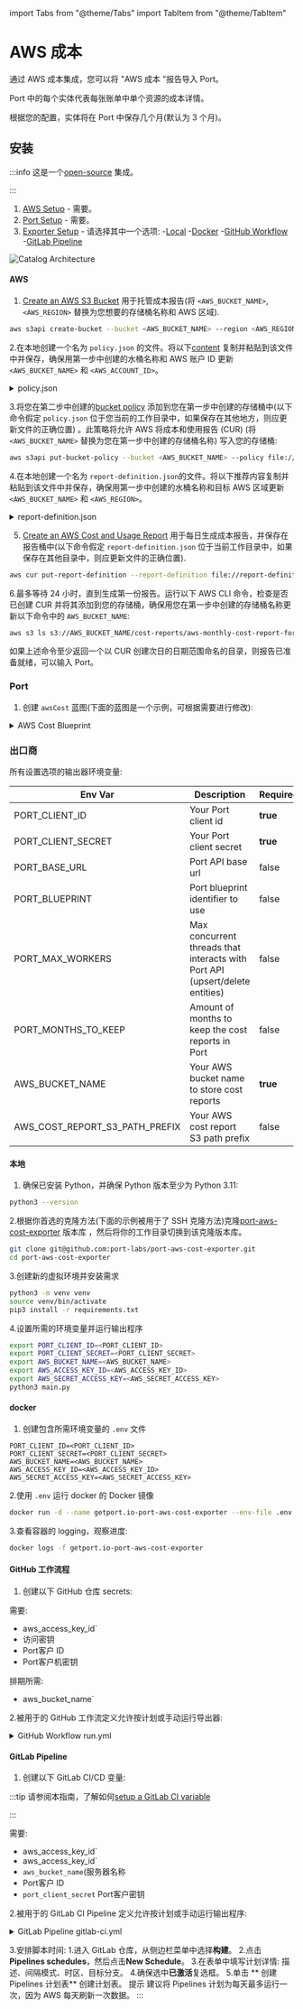 import Tabs from "@theme/Tabs"
import TabItem from "@theme/TabItem"

# AWS 成本

通过 AWS 成本集成，您可以将 "AWS 成本 "报告导入 Port。

Port 中的每个实体代表每张账单中单个资源的成本详情。

根据您的配置，实体将在 Port 中保存几个月(默认为 3 个月)。

## 安装

:::info 这是一个[open-source](https://github.com/port-labs/port-aws-cost-exporter) 集成。

:::

1. [AWS Setup](#aws) - 需要。
2. [Port Setup](#port) - 需要。
3. [Exporter Setup](#exporter) - 请选择其中一个选项: 
    -[Local](#local)
    -[Docker](#docker)
    -[GitHub Workflow](#github-workflow)
    -[GitLab Pipeline](#gitlab-pipeline)

![Catalog Architecture](/img/sync-data-to-catalog/aws_cost.png)

#### AWS

1. [Create an AWS S3 Bucket](https://docs.aws.amazon.com/AmazonS3/latest/userguide/create-bucket-overview.html) 用于托管成本报告(将 `<AWS_BUCKET_NAME>`, `<AWS_REGION>` 替换为您想要的存储桶名称和 AWS 区域).

```bash showLineNumbers
aws s3api create-bucket --bucket <AWS_BUCKET_NAME> --region <AWS_REGION>
```

2.在本地创建一个名为 `policy.json` 的文件。将以下[content](https://docs.aws.amazon.com/cur/latest/userguide/cur-s3.html) 复制并粘贴到该文件中并保存，确保用第一步中创建的水桶名称和 AWS 账户 ID 更新 `<AWS_BUCKET_NAME>` 和 `<AWS_ACCOUNT_ID>`。

<details>
  <summary> policy.json </summary>

```json showLineNumbers
{
  "Statement": [
    {
      "Effect": "Allow",
      "Principal": {
        "Service": "billingreports.amazonaws.com"
      },
      "Action": ["s3:GetBucketAcl", "s3:GetBucketPolicy"],
      # highlight-next-line
      "Resource": "arn:aws:s3:::<AWS_BUCKET_NAME>",
      "Condition": {
        "StringEquals": {
          # highlight-next-line
          "aws:SourceArn": "arn:aws:cur:us-east-1:<AWS_ACCOUNT_ID>:definition/*",
          # highlight-next-line
          "aws:SourceAccount": "<AWS_ACCOUNT_ID>"
        }
      }
    },
    {
      "Sid": "Stmt1335892526596",
      "Effect": "Allow",
      "Principal": {
        "Service": "billingreports.amazonaws.com"
      },
      "Action": "s3:PutObject",
      # highlight-next-line
      "Resource": "arn:aws:s3:::<AWS_BUCKET_NAME>/*",
      "Condition": {
        "StringEquals": {
          # highlight-next-line
          "aws:SourceArn": "arn:aws:cur:us-east-1:<AWS_ACCOUNT_ID>:definition/*",
          # highlight-next-line
          "aws:SourceAccount": "<AWS_ACCOUNT_ID>"
        }
      }
    }
  ]
}
```

</details>

3.将您在第二步中创建的[bucket policy](https://docs.aws.amazon.com/AmazonS3/latest/userguide/add-bucket-policy.html) 添加到您在第一步中创建的存储桶中(以下命令假定 `policy.json` 位于您当前的工作目录中，如果保存在其他地方，则应更新文件的正确位置) 。此策略将允许 AWS 将成本和使用报告 (CUR) (将 `<AWS_BUCKET_NAME>` 替换为您在第一步中创建的存储桶名称) 写入您的存储桶: 

```bash
aws s3api put-bucket-policy --bucket <AWS_BUCKET_NAME> --policy file://policy.json
```

4.在本地创建一个名为 `report-definition.json`的文件。将以下推荐内容复制并粘贴到该文件中并保存，确保用第一步中创建的水桶名称和目标 AWS 区域更新 `<AWS_BUCKET_NAME>` 和 `<AWS_REGION>`。

<details>
  <summary> report-definition.json </summary>

```json showLineNumbers
{
  "ReportName": "aws-monthly-cost-report-for-port",
  "TimeUnit": "MONTHLY",
  "Format": "textORcsv",
  "Compression": "GZIP",
  "AdditionalSchemaElements": ["RESOURCES"],
  # highlight-next-line
  "S3Bucket": "<AWS_BUCKET_NAME>",
  "S3Prefix": "cost-reports",
  # highlight-next-line
  "S3Region": "<AWS_REGION>",
  "RefreshClosedReports": true,
  "ReportVersioning": "OVERWRITE_REPORT"
}
```

</details>

5. [Create an AWS Cost and Usage Report](https://docs.aws.amazon.com/cur/latest/userguide/cur-create.html) 用于每日生成成本报告，并保存在报告桶中(以下命令假定 `report-definition.json` 位于当前工作目录中，如果保存在其他目录中，则应更新文件的正确位置).

```bash
aws cur put-report-definition --report-definition file://report-definition.json
```

6.最多等待 24 小时，直到生成第一份报告。运行以下 AWS CLI 命令，检查是否已创建 CUR 并将其添加到您的存储桶，确保用您在第一步中创建的存储桶名称更新以下命令中的 `AWS_BUCKET_NAME`: 

```bash
aws s3 ls s3://AWS_BUCKET_NAME/cost-reports/aws-monthly-cost-report-for-port/
```

如果上述命令至少返回一个以 CUR 创建次日的日期范围命名的目录，则报告已准备就绪，可以输入 Port。

### Port

1. 创建 `awsCost` 蓝图(下面的蓝图是一个示例，可根据需要进行修改): 

<details>
  <summary> AWS Cost Blueprint </summary>

```json showLineNumbers
{
  "identifier": "awsCost",
  "title": "AWS Cost",
  "icon": "AWS",
  "schema": {
    "properties": {
      "unblendedCost": {
        "title": "Unblended Cost",
        "type": "number",
        "description": "Represent your usage costs on the day they are charged to you. It’s the default option for analyzing costs."
      },
      "blendedCost": {
        "title": "Blended Cost",
        "type": "number",
        "description": "Calculated by multiplying each account’s service usage against a blended rate. This cost is not used frequently due to the way that it calculated."
      },
      "amortizedCost": {
        "title": "Amortized Cost",
        "type": "number",
        "description": "View recurring and upfront costs distributed evenly across the months, and not when they were charged. Especially useful when using AWS Reservations or Savings Plans."
      },
      "ondemandCost": {
        "title": "On-Demand Cost",
        "type": "number",
        "description": "The total cost for the line item based on public On-Demand Instance rates."
      },
      "payingAccount": {
        "title": "Paying Account",
        "type": "string"
      },
      "usageAccount": {
        "title": "Usage Account",
        "type": "string"
      },
      "product": {
        "title": "Product",
        "type": "string"
      },
      "billStartDate": {
        "title": "Bill Start Date",
        "type": "string",
        "format": "date-time"
      }
    },
    "required": []
  },
  "mirrorProperties": {},
  "calculationProperties": {
    "link": {
      "title": "Link",
      "calculation": "if (.identifier | startswith(\"arn:\")) then \"https://console.aws.amazon.com/go/view?arn=\" + (.identifier | split(\"@\")[0]) else null end",
      "type": "string",
      "format": "url"
    }
  },
  "relations": {}
}
```

</details>

### 出口商

所有设置选项的输出器环境变量: 


| Env Var                        | Description                                                                  | Required | Default                                         |
| ------------------------------ | ---------------------------------------------------------------------------- | -------- | ----------------------------------------------- |
| PORT_CLIENT_ID                 | Your Port client id                                                          | **true** |                                                 |
| PORT_CLIENT_SECRET             | Your Port client secret                                                      | **true** |                                                 |
| PORT_BASE_URL                  | Port API base url                                                            | false    | `https://api.getport.io/v1`                     |
| PORT_BLUEPRINT                 | Port blueprint identifier to use                                             | false    | `awsCost`                                       |
| PORT_MAX_WORKERS               | Max concurrent threads that interacts with Port API (upsert/delete entities) | false    | `5`                                             |
| PORT_MONTHS_TO_KEEP            | Amount of months to keep the cost reports in Port                            | false    | `3`                                             |
| AWS_BUCKET_NAME                | Your AWS bucket name to store cost reports                                   | **true** |                                                 |
| AWS_COST_REPORT_S3_PATH_PREFIX | Your AWS cost report S3 path prefix                                          | false    | `cost-reports/aws-monthly-cost-report-for-port` |


#### 本地

1. 确保已安装 Python，并确保 Python 版本至少为 Python 3.11: 

```bash
python3 --version
```

2.根据你首选的克隆方法(下面的示例被用于了 SSH 克隆方法)克隆[port-aws-cost-exporter](https://github.com/port-labs/port-aws-cost-exporter) 版本库 ，然后将你的工作目录切换到该克隆版本库。

```bash showLineNumbers
git clone git@github.com:port-labs/port-aws-cost-exporter.git
cd port-aws-cost-exporter
```

3.创建新的虚拟环境并安装需求

```bash showLineNumbers
python3 -m venv venv
source venv/bin/activate
pip3 install -r requirements.txt
```

4.设置所需的环境变量并运行输出程序

```bash showLineNumbers
export PORT_CLIENT_ID=<PORT_CLIENT_ID>
export PORT_CLIENT_SECRET=<PORT_CLIENT_SECRET>
export AWS_BUCKET_NAME=<AWS_BUCKET_NAME>
export AWS_ACCESS_KEY_ID=<AWS_ACCESS_KEY_ID>
export AWS_SECRET_ACCESS_KEY=<AWS_SECRET_ACCESS_KEY>
python3 main.py
```

#### docker

1. 创建包含所需环境变量的 `.env` 文件

```
PORT_CLIENT_ID=<PORT_CLIENT_ID>
PORT_CLIENT_SECRET=<PORT_CLIENT_SECRET>
AWS_BUCKET_NAME=<AWS_BUCKET_NAME>
AWS_ACCESS_KEY_ID=<AWS_ACCESS_KEY_ID>
AWS_SECRET_ACCESS_KEY=<AWS_SECRET_ACCESS_KEY>
```

2.使用 `.env` 运行 docker 的 Docker 镜像

```bash
docker run -d --name getport.io-port-aws-cost-exporter --env-file .env ghcr.io/port-labs/port-aws-cost-exporter:latest
```

3.查看容器的 logging，观察进度: 

```bash
docker logs -f getport.io-port-aws-cost-exporter
```

#### GitHub 工作流程

1. 创建以下 GitHub 仓库 secrets: 

需要: 

* aws_access_key_id`
* 访问密钥
* Port客户 ID
* Port客户机密钥

排期所需: 

* aws_bucket_name`

2.被用于的 GitHub 工作流定义允许按计划或手动运行导出器: 

<details>
  <summary> GitHub Workflow run.yml </summary>

```yaml showLineNumbers
name: portAwsCostExporter

on:
  schedule:
    - cron: "0 0 * * *" # At 00:00 on every day
  workflow_dispatch:
    inputs:
      AWS_BUCKET_NAME:
        description: "The AWS Bucket name of the cost reports"
        type: string
        required: true

jobs:
  run:
    runs-on: ubuntu-latest
    steps:
      - name: run
        uses: docker://ghcr.io/port-labs/port-aws-cost-exporter:latest
        env:
          AWS_ACCESS_KEY_ID: ${{ secrets.AWS_ACCESS_KEY_ID }}
          AWS_SECRET_ACCESS_KEY: ${{ secrets.AWS_SECRET_ACCESS_KEY }}
          AWS_BUCKET_NAME: ${{ inputs.AWS_BUCKET_NAME || secrets.AWS_BUCKET_NAME }}
          PORT_CLIENT_ID: ${{ secrets.PORT_CLIENT_ID }}
          PORT_CLIENT_SECRET: ${{ secrets.PORT_CLIENT_SECRET }}
```

</details>

#### GitLab Pipeline

1. 创建以下 GitLab CI/CD 变量: 

:::tip 请参阅本指南，了解如何[setup a GitLab CI variable](https://docs.gitlab.com/ee/ci/variables/index.html#define-a-cicd-variable-in-the-ui)

:::

需要: 

* aws_access_key_id`
* aws_access_key_id`
* `aws_bucket_name`(服务器名称
* Port客户 ID
* `port_client_secret` Port客户密钥

2.被用于的 GitLab CI Pipeline 定义允许按计划或手动运行输出程序: 

<details>
  <summary> GitLab Pipeline gitlab-ci.yml </summary>

```yaml showLineNumbers
image: docker:latest

services:
  - docker:dind

variables:
  PORT_CLIENT_ID: $PORT_CLIENT_ID
  PORT_CLIENT_SECRET: $PORT_CLIENT_SECRET
  AWS_ACCESS_KEY_ID: $AWS_ACCESS_KEY_ID
  AWS_SECRET_ACCESS_KEY: $AWS_SECRET_ACCESS_KEY
  AWS_BUCKET_NAME: $AWS_BUCKET_NAME

stages:
  - run

run_job:
  stage: run
  script:
    - docker run -e AWS_ACCESS_KEY_ID=$AWS_ACCESS_KEY_ID -e AWS_SECRET_ACCESS_KEY=$AWS_SECRET_ACCESS_KEY -e AWS_BUCKET_NAME=$AWS_BUCKET_NAME -e PORT_CLIENT_ID=$PORT_CLIENT_ID -e PORT_CLIENT_SECRET=$PORT_CLIENT_SECRET ghcr.io/port-labs/port-aws-cost-exporter:latest
  rules:
    - if: '$CI_PIPELINE_SOURCE == "schedule"'
      when: always
```

</details>

3.安排脚本时间: 
    1.进入 GitLab 仓库，从侧边栏菜单中选择**构建**。
    2.点击**Pipelines schedules**，然后点击**New Schedule**。
    3.在表单中填写计划详情: 描述、间隔模式、时区、目标分支。
    4.确保选中**已激活**复选框。
    5.单击 ** 创建 Pipelines 计划表** 创建计划表。
    提示
    建议将 Pipelines 计划为每天最多运行一次，因为 AWS 每天刷新一次数据。
    :::
